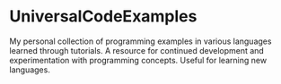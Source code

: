 # UniversalCodeExamples
My personal collection of programming examples in various languages learned through tutorials. A resource for continued development and experimentation with programming concepts. Useful for learning new languages.
